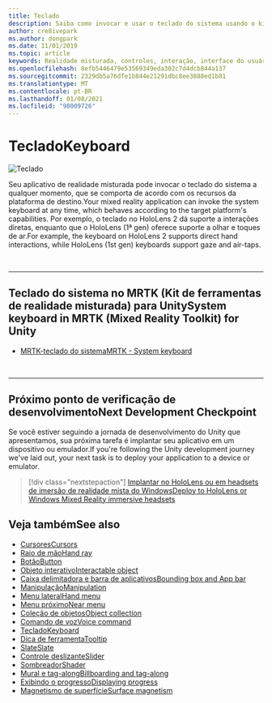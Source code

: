 ```yaml
---
title: Teclado
description: Saiba como invocar e usar o teclado do sistema usando o kit de ferramentas de realidade misturada.
author: cre8ivepark
ms.author: dongpark
ms.date: 11/01/2019
ms.topic: article
keywords: Realidade misturada, controles, interação, interface do usuário, UX, headset de realidade misturada, headset da realidade mista do Windows, headset da realidade virtual, HoloLens, teclado, MRTK, kit de ferramentas da realidade misturada
ms.openlocfilehash: 8efb5446479e53569349eda302c7d4dcb844a137
ms.sourcegitcommit: 2329db5a76dfe1b844e21291dbc8ee3888ed1b81
ms.translationtype: MT
ms.contentlocale: pt-BR
ms.lasthandoff: 01/08/2021
ms.locfileid: "98009726"
---
```

# <a name="keyboard"></a><span data-ttu-id="18ce8-104">Teclado</span><span class="sxs-lookup"><span data-stu-id="18ce8-104">Keyboard</span></span>

![Teclado](images/UX_Hero_Keyboard.jpg)

<span data-ttu-id="18ce8-106">Seu aplicativo de realidade misturada pode invocar o teclado do sistema a qualquer momento, que se comporta de acordo com os recursos da plataforma de destino.</span><span class="sxs-lookup"><span data-stu-id="18ce8-106">Your mixed reality application can invoke the system keyboard at any time, which behaves according to the target platform's capabilities.</span></span> <span data-ttu-id="18ce8-107">Por exemplo, o teclado no HoloLens 2 dá suporte a interações diretas, enquanto que o HoloLens (1ª gen) oferece suporte a olhar e toques de ar.</span><span class="sxs-lookup"><span data-stu-id="18ce8-107">For example, the keyboard on HoloLens 2 supports direct hand interactions, while HoloLens (1st gen) keyboards support gaze and air-taps.</span></span>

<br>

---

## <a name="system-keyboard-in-mrtk-mixed-reality-toolkit-for-unity"></a><span data-ttu-id="18ce8-108">Teclado do sistema no MRTK (Kit de ferramentas de realidade misturada) para Unity</span><span class="sxs-lookup"><span data-stu-id="18ce8-108">System keyboard in MRTK (Mixed Reality Toolkit) for Unity</span></span>

* [<span data-ttu-id="18ce8-109">MRTK-teclado do sistema</span><span class="sxs-lookup"><span data-stu-id="18ce8-109">MRTK - System keyboard</span></span>](https://microsoft.github.io/MixedRealityToolkit-Unity/Documentation/README_SystemKeyboard.html)

<br>

---

## <a name="next-development-checkpoint"></a><span data-ttu-id="18ce8-110">Próximo ponto de verificação de desenvolvimento</span><span class="sxs-lookup"><span data-stu-id="18ce8-110">Next Development Checkpoint</span></span>

<span data-ttu-id="18ce8-111">Se você estiver seguindo a jornada de desenvolvimento do Unity que apresentamos, sua próxima tarefa é implantar seu aplicativo em um dispositivo ou emulador.</span><span class="sxs-lookup"><span data-stu-id="18ce8-111">If you're following the Unity development journey we've laid out, your next task is to deploy your application to a device or emulator.</span></span> 

> [!div class="nextstepaction"]
> [<span data-ttu-id="18ce8-112">Implantar no HoloLens ou em headsets de imersão de realidade mista do Windows</span><span class="sxs-lookup"><span data-stu-id="18ce8-112">Deploy to HoloLens or Windows Mixed Reality immersive headsets</span></span>](../develop/platform-capabilities-and-apis/using-visual-studio.md)

## <a name="see-also"></a><span data-ttu-id="18ce8-113">Veja também</span><span class="sxs-lookup"><span data-stu-id="18ce8-113">See also</span></span>

* [<span data-ttu-id="18ce8-114">Cursores</span><span class="sxs-lookup"><span data-stu-id="18ce8-114">Cursors</span></span>](cursors.md)
* [<span data-ttu-id="18ce8-115">Raio de mão</span><span class="sxs-lookup"><span data-stu-id="18ce8-115">Hand ray</span></span>](point-and-commit.md)
* [<span data-ttu-id="18ce8-116">Botão</span><span class="sxs-lookup"><span data-stu-id="18ce8-116">Button</span></span>](button.md)
* [<span data-ttu-id="18ce8-117">Objeto interativo</span><span class="sxs-lookup"><span data-stu-id="18ce8-117">Interactable object</span></span>](interactable-object.md)
* [<span data-ttu-id="18ce8-118">Caixa delimitadora e barra de aplicativos</span><span class="sxs-lookup"><span data-stu-id="18ce8-118">Bounding box and App bar</span></span>](app-bar-and-bounding-box.md)
* [<span data-ttu-id="18ce8-119">Manipulação</span><span class="sxs-lookup"><span data-stu-id="18ce8-119">Manipulation</span></span>](direct-manipulation.md)
* [<span data-ttu-id="18ce8-120">Menu lateral</span><span class="sxs-lookup"><span data-stu-id="18ce8-120">Hand menu</span></span>](hand-menu.md)
* [<span data-ttu-id="18ce8-121">Menu próximo</span><span class="sxs-lookup"><span data-stu-id="18ce8-121">Near menu</span></span>](near-menu.md)
* [<span data-ttu-id="18ce8-122">Coleção de objetos</span><span class="sxs-lookup"><span data-stu-id="18ce8-122">Object collection</span></span>](object-collection.md)
* [<span data-ttu-id="18ce8-123">Comando de voz</span><span class="sxs-lookup"><span data-stu-id="18ce8-123">Voice command</span></span>](voice-input.md)
* [<span data-ttu-id="18ce8-124">Teclado</span><span class="sxs-lookup"><span data-stu-id="18ce8-124">Keyboard</span></span>](keyboard.md)
* [<span data-ttu-id="18ce8-125">Dica de ferramenta</span><span class="sxs-lookup"><span data-stu-id="18ce8-125">Tooltip</span></span>](tooltip.md)
* [<span data-ttu-id="18ce8-126">Slate</span><span class="sxs-lookup"><span data-stu-id="18ce8-126">Slate</span></span>](slate.md)
* [<span data-ttu-id="18ce8-127">Controle deslizante</span><span class="sxs-lookup"><span data-stu-id="18ce8-127">Slider</span></span>](slider.md)
* [<span data-ttu-id="18ce8-128">Sombreador</span><span class="sxs-lookup"><span data-stu-id="18ce8-128">Shader</span></span>](shader.md)
* [<span data-ttu-id="18ce8-129">Mural e tag-along</span><span class="sxs-lookup"><span data-stu-id="18ce8-129">Billboarding and tag-along</span></span>](billboarding-and-tag-along.md)
* [<span data-ttu-id="18ce8-130">Exibindo o progresso</span><span class="sxs-lookup"><span data-stu-id="18ce8-130">Displaying progress</span></span>](progress.md)
* [<span data-ttu-id="18ce8-131">Magnetismo de superfície</span><span class="sxs-lookup"><span data-stu-id="18ce8-131">Surface magnetism</span></span>](surface-magnetism.md)

